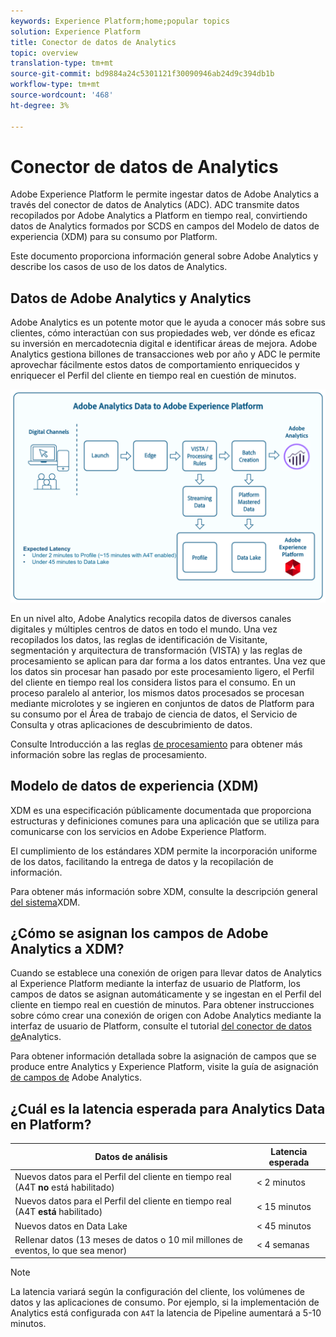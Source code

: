 ```yaml
---
keywords: Experience Platform;home;popular topics
solution: Experience Platform
title: Conector de datos de Analytics
topic: overview
translation-type: tm+mt
source-git-commit: bd9884a24c5301121f30090946ab24d9c394db1b
workflow-type: tm+mt
source-wordcount: '468'
ht-degree: 3%

---
```



# Conector de datos de Analytics

Adobe Experience Platform le permite ingestar datos de Adobe Analytics a través del conector de datos de Analytics (ADC). ADC transmite datos recopilados por Adobe Analytics a Platform en tiempo real, convirtiendo datos de Analytics formados por SCDS en campos del Modelo de datos de experiencia (XDM) para su consumo por Platform.

Este documento proporciona información general sobre Adobe Analytics y describe los casos de uso de los datos de Analytics.

## Datos de Adobe Analytics y Analytics

Adobe Analytics es un potente motor que le ayuda a conocer más sobre sus clientes, cómo interactúan con sus propiedades web, ver dónde es eficaz su inversión en mercadotecnia digital e identificar áreas de mejora. Adobe Analytics gestiona billones de transacciones web por año y ADC le permite aprovechar fácilmente estos datos de comportamiento enriquecidos y enriquecer el Perfil del cliente en tiempo real en cuestión de minutos.

![](./images/analytics-data-experience-platform.png)

En un nivel alto, Adobe Analytics recopila datos de diversos canales digitales y múltiples centros de datos en todo el mundo. Una vez recopilados los datos, las reglas de identificación de Visitante, segmentación y arquitectura de transformación (VISTA) y las reglas de procesamiento se aplican para dar forma a los datos entrantes. Una vez que los datos sin procesar han pasado por este procesamiento ligero, el Perfil del cliente en tiempo real los considera listos para el consumo. En un proceso paralelo al anterior, los mismos datos procesados se procesan mediante microlotes y se ingieren en conjuntos de datos de Platform para su consumo por el Área de trabajo de ciencia de datos, el Servicio de Consulta y otras aplicaciones de descubrimiento de datos.

Consulte Introducción a las reglas [de procesamiento](https://docs.adobe.com/content/help/es-ES/analytics/admin/admin-tools/processing-rules/processing-rules.html) para obtener más información sobre las reglas de procesamiento.

## Modelo de datos de experiencia (XDM)

XDM es una especificación públicamente documentada que proporciona estructuras y definiciones comunes para una aplicación que se utiliza para comunicarse con los servicios en Adobe Experience Platform.

El cumplimiento de los estándares XDM permite la incorporación uniforme de los datos, facilitando la entrega de datos y la recopilación de información.

Para obtener más información sobre XDM, consulte la descripción general [del sistema](../../../xdm/home.md)XDM.

## ¿Cómo se asignan los campos de Adobe Analytics a XDM?

Cuando se establece una conexión de origen para llevar datos de Analytics al Experience Platform mediante la interfaz de usuario de Platform, los campos de datos se asignan automáticamente y se ingestan en el Perfil del cliente en tiempo real en cuestión de minutos. Para obtener instrucciones sobre cómo crear una conexión de origen con Adobe Analytics mediante la interfaz de usuario de Platform, consulte el tutorial [del conector de datos de](../../tutorials/ui/create/adobe-applications/analytics.md)Analytics.

Para obtener información detallada sobre la asignación de campos que se produce entre Analytics y Experience Platform, visite la guía de asignación [de campos de](./mapping/analytics.md) Adobe Analytics.

## ¿Cuál es la latencia esperada para Analytics Data en Platform?

| Datos de análisis | Latencia esperada |
| -------------- | ---------------- |
| Nuevos datos para el Perfil del cliente en tiempo real (A4T **no** está habilitado) | &lt; 2 minutos |
| Nuevos datos para el Perfil del cliente en tiempo real (A4T **está** habilitado) | &lt; 15 minutos |
| Nuevos datos en Data Lake | &lt; 45 minutos |
| Rellenar datos (13 meses de datos o 10 mil millones de eventos, lo que sea menor) | &lt; 4 semanas |

>[!NOTE]
>
>La latencia variará según la configuración del cliente, los volúmenes de datos y las aplicaciones de consumo. Por ejemplo, si la implementación de Analytics está configurada con `A4T` la latencia de Pipeline aumentará a 5-10 minutos.